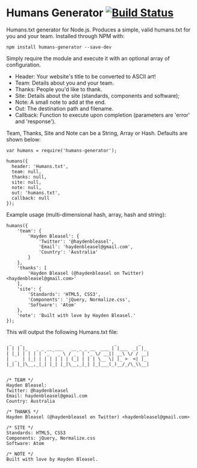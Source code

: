 # Humans Generator [![Build Status](https://travis-ci.org/haydenbleasel/humans-generator.svg?branch=master)](https://travis-ci.org/haydenbleasel/humans-generator)

Humans.txt generator for Node.js. Produces a simple, valid humans.txt for you and your team. Installed through NPM with:

```
npm install humans-generator --save-dev
```

Simply require the module and execute it with an optional array of configuration.

- Header: Your website's title to be converted to ASCII art!
- Team: Details about you and your team.
- Thanks: People you'd like to thank.
- Site: Details about the site (standards, components and software);
- Note: A small note to add at the end.
- Out: The destination path and filename.
- Callback: Function to execute upon completion (parameters are 'error' and 'response').

Team, Thanks, Site and Note can be a String, Array or Hash. Defaults are shown below:

```
var humans = require('humans-generator');

humans({
  header: 'Humans.txt',
  team: null,
  thanks: null,
  site: null,
  note: null,
  out: 'humans.txt',
  callback: null
});
```

Example usage (multi-dimensional hash, array, hash and string):

```
humans({
    'team': {
        'Hayden Bleasel': {
            'Twitter': '@haydenbleasel',
            'Email': 'haydenbleasel@gmail.com',
            'Country': 'Australia'
        }
    },
    'thanks': [
        'Hayden Bleasel (@haydenbleasel on Twitter) <haydenbleasel@gmail.com>'
    ],
    'site': {
        'Standards': 'HTML5, CSS3',
        'Components': 'jQuery, Normalize.css',
        'Software': 'Atom'
    },
    'note': 'Built with love by Hayden Bleasel.'
});
```

This will output the following Humans.txt file:

```
 _   _                                  _        _
| | | |_   _ _ __ ___   __ _ _ __  ___ | |___  _| |_
| |_| | | | | '_ ` _ \ / _` | '_ \/ __|| __\ \/ / __|
|  _  | |_| | | | | | | (_| | | | \__ \| |_ >  <| |_
|_| |_|\__,_|_| |_| |_|\__,_|_| |_|___(_)__/_/\_\\__|


/* TEAM */
Hayden Bleasel:
Twitter: @haydenbleasel
Email: haydenbleasel@gmail.com
Country: Australia

/* THANKS */
Hayden Bleasel (@haydenbleasel on Twitter) <haydenbleasel@gmail.com>

/* SITE */
Standards: HTML5, CSS3
Components: jQuery, Normalize.css
Software: Atom

/* NOTE */
Built with love by Hayden Bleasel.
```
